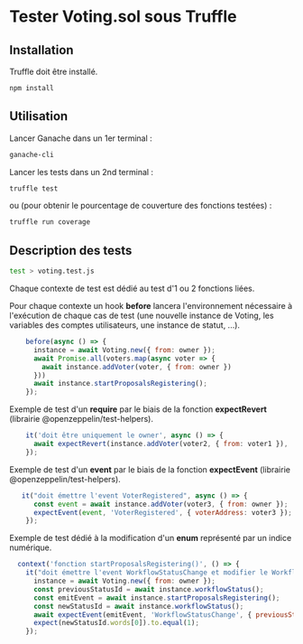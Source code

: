 # Tester Voting.sol sous Truffle


## Installation

Truffle doit être installé.

```bash
npm install
```
## Utilisation
Lancer Ganache dans un 1er terminal :

```bash
ganache-cli
```
Lancer les tests dans un 2nd terminal :

```bash
truffle test
```
ou (pour obtenir le pourcentage de couverture des fonctions testées)  :

```bash
truffle run coverage
```

## Description des tests
```bash
test > voting.test.js
```
Chaque contexte de test est dédié au test d'1 ou 2 fonctions liées. 

Pour chaque contexte un hook **before** lancera l'environnement nécessaire à l'exécution de chaque cas de test (une nouvelle instance de Voting, les variables des comptes utilisateurs, une instance de statut, ...).

```javascript
    before(async () => {
      instance = await Voting.new({ from: owner });
      await Promise.all(voters.map(async voter => {
        await instance.addVoter(voter, { from: owner })
      }))
      await instance.startProposalsRegistering();
    });
```

Exemple de test d'un **require** par le biais de la fonction **expectRevert** (librairie @openzeppelin/test-helpers).

```javascript
    it('doit être uniquement le owner', async () => {
      await expectRevert(instance.addVoter(voter2, { from: voter1 }), 'Ownable: caller is not the owner');
    });
```
Exemple de test d'un **event** par le biais de la fonction **expectEvent** (librairie @openzeppelin/test-helpers).

```javascript
   it("doit émettre l'event VoterRegistered", async () => {
      const event = await instance.addVoter(voter3, { from: owner });
      expectEvent(event, 'VoterRegistered', { voterAddress: voter3 });
    });
```
Exemple de test dédié à la modification d'un **enum** représenté par un indice numérique.

```javascript
  context('fonction startProposalsRegistering()', () => {
    it("doit émettre l'event WorkflowStatusChange et modifier le WorkflowStatus à ProposalsRegistrationStarted", async () => {
      instance = await Voting.new({ from: owner });
      const previousStatusId = await instance.workflowStatus();
      const emitEvent = await instance.startProposalsRegistering();
      const newStatusId = await instance.workflowStatus();
      await expectEvent(emitEvent, 'WorkflowStatusChange', { previousStatus: previousStatusId.words[0] + "", newStatus: newStatusId.words[0] + "" });
      expect(newStatusId.words[0]).to.equal(1);
    });
```
